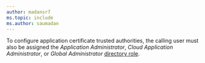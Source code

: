 ```yaml
---
author: madansr7
ms.topic: include
ms.author: saumadan
---
```


To configure application certificate trusted authorities, the calling user must also be assigned the *Application Administrator*, *Cloud Application Administrator*, or *Global Administrator* [directory role](/entra/identity/role-based-access-control/permissions-reference?toc=%2Fgraph%2Ftoc.json).
